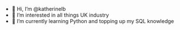 - 👋 Hi, I’m @katherinelb
- 👀 I’m interested in all things UK industry
- 🌱 I’m currently learning Python and topping up my SQL knowledge

<!---
katherinelb/katherinelb is a ✨ special ✨ repository because its `README.md` (this file) appears on your GitHub profile.
You can click the Preview link to take a look at your changes.
--->
